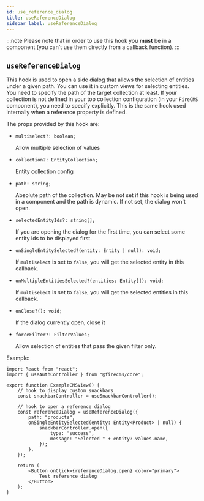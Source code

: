 ```yaml
---
id: use_reference_dialog
title: useReferenceDialog
sidebar_label: useReferenceDialog
---
```


:::note
Please note that in order to use this hook you **must** be in a
component (you can't use them directly from a callback function).
:::

## `useReferenceDialog`

This hook is used to open a side dialog that allows the selection of entities
under a given path. You can use it in custom views for selecting entities. You
need to specify the path of the target collection at least. If your collection
is not defined in your top collection configuration
(in your `FireCMS` component), you need to specify explicitly. This is the same
hook used internally when a reference property is defined.

The props provided by this hook are:

-     multiselect?: boolean;

    Allow multiple selection of values

-     collection?: EntityCollection;

    Entity collection config

-     path: string;

    Absolute path of the collection.
    May be not set if this hook is being used in a component and the path is
    dynamic. If not set, the dialog won't open.

-     selectedEntityIds?: string[];

    If you are opening the dialog for the first time, you can select some
    entity ids to be displayed first.

-     onSingleEntitySelected?(entity: Entity | null): void;

    If `multiselect` is set to `false`, you will get the selected entity
    in this callback.

-     onMultipleEntitiesSelected?(entities: Entity[]): void;

    If `multiselect` is set to `false`, you will get the selected entities
    in this callback.

-     onClose?(): void;

    If the dialog currently open, close it

-     forceFilter?: FilterValues;
    Allow selection of entities that pass the given filter only.

Example:

```tsx
import React from "react";
import { useAuthController } from "@firecms/core";

export function ExampleCMSView() {
    // hook to display custom snackbars
    const snackbarController = useSnackbarController();

    // hook to open a reference dialog
    const referenceDialog = useReferenceDialog({
        path: "products",
        onSingleEntitySelected(entity: Entity<Product> | null) {
            snackbarController.open({
                type: "success",
                message: "Selected " + entity?.values.name,
            });
        },
    });

    return (
        <Button onClick={referenceDialog.open} color="primary">
            Test reference dialog
        </Button>
    );
}
```
